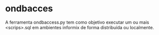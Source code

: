 # ondbacces
A ferramenta ondbaccess.py tem como objetivo executar um ou mais &lt;scrips>.sql em ambientes informix de forma distribuída ou localmente.
